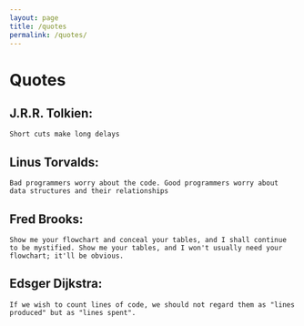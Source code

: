 ```yaml
---
layout: page
title: /quotes
permalink: /quotes/
---
```


# Quotes

## J.R.R. Tolkien: 
```Short cuts make long delays```

## Linus Torvalds: 
```Bad programmers worry about the code. Good programmers worry about data structures and their relationships```

## Fred Brooks: 
```Show me your flowchart and conceal your tables, and I shall continue to be mystified. Show me your tables, and I won't usually need your flowchart; it'll be obvious.```

## Edsger Dijkstra:
```If we wish to count lines of code, we should not regard them as "lines produced" but as "lines spent".```
